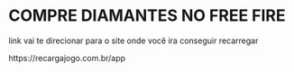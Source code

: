 <html ="pr-br">
<head><meta charset="utf-8">
</head>
<body><h1>COMPRE DIAMANTES NO FREE FIRE</h1>
<p>link vai te direcionar para o site onde você ira conseguir recarregar </p>
<P>https://recargajogo.com.br/app</P>
</body>
